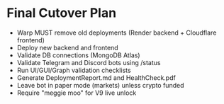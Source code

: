 # Final Cutover Plan
- Warp MUST remove old deployments (Render backend + Cloudflare frontend)
- Deploy new backend and frontend
- Validate DB connections (MongoDB Atlas)
- Validate Telegram and Discord bots using /status
- Run UI/GUI/Graph validation checklists
- Generate DeploymentReport.md and HealthCheck.pdf
- Leave bot in paper mode (markets) unless crypto funded
- Require "meggie moo" for V9 live unlock
